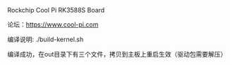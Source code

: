 Rockchip Cool Pi RK3588S Board

论坛：https://www.cool-pi.com

编译说明:
./build-kernel.sh

编译成功，在out目录下有三个文件，拷贝到主板上重启生效（驱动包需要解压）


